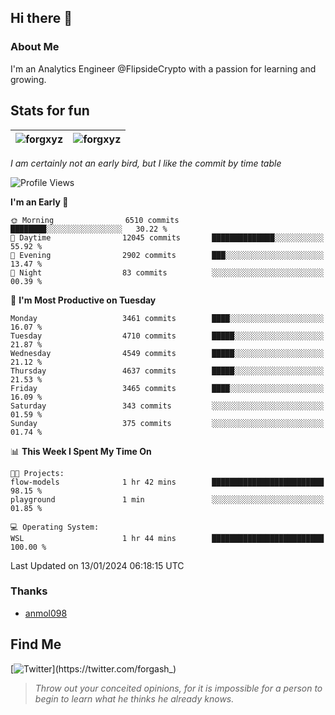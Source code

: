 ## Hi there 👋

### About Me

I'm an Analytics Engineer @FlipsideCrypto with a passion for learning and growing.
  
## Stats for fun

| <img align="center" src="https://github-readme-streak-stats.herokuapp.com/?user=forgxyz&theme=tokyonight" alt="forgxyz" /> | <img align="center" src="https://github-readme-stats.vercel.app/api?username=forgxyz&theme=tokyonight&show_icons=true" alt="forgxyz" /> |
| ------------- |------------- |

*I am certainly not an early bird, but I like the commit by time table*  

<!--START_SECTION:waka-->
![Profile Views](http://img.shields.io/badge/Profile%20Views-0-blue)

**I'm an Early 🐤** 

```text
🌞 Morning                6510 commits        ████████░░░░░░░░░░░░░░░░░   30.22 % 
🌆 Daytime                12045 commits       ██████████████░░░░░░░░░░░   55.92 % 
🌃 Evening                2902 commits        ███░░░░░░░░░░░░░░░░░░░░░░   13.47 % 
🌙 Night                  83 commits          ░░░░░░░░░░░░░░░░░░░░░░░░░   00.39 % 
```
📅 **I'm Most Productive on Tuesday** 

```text
Monday                   3461 commits        ████░░░░░░░░░░░░░░░░░░░░░   16.07 % 
Tuesday                  4710 commits        █████░░░░░░░░░░░░░░░░░░░░   21.87 % 
Wednesday                4549 commits        █████░░░░░░░░░░░░░░░░░░░░   21.12 % 
Thursday                 4637 commits        █████░░░░░░░░░░░░░░░░░░░░   21.53 % 
Friday                   3465 commits        ████░░░░░░░░░░░░░░░░░░░░░   16.09 % 
Saturday                 343 commits         ░░░░░░░░░░░░░░░░░░░░░░░░░   01.59 % 
Sunday                   375 commits         ░░░░░░░░░░░░░░░░░░░░░░░░░   01.74 % 
```


📊 **This Week I Spent My Time On** 

```text
🐱‍💻 Projects: 
flow-models              1 hr 42 mins        █████████████████████████   98.15 % 
playground               1 min               ░░░░░░░░░░░░░░░░░░░░░░░░░   01.85 % 

💻 Operating System: 
WSL                      1 hr 44 mins        █████████████████████████   100.00 % 
```


 Last Updated on 13/01/2024 06:18:15 UTC
<!--END_SECTION:waka-->

### Thanks
 - [anmol098](https://github.com/anmol098/waka-readme-stats/)
  
## Find Me
[![Twitter](https://img.shields.io/twitter/url/https/twitter.com/forgash_.svg?style=social&label=Follow%20%40forgash_)](https://twitter.com/forgash_)


> *Throw out your conceited opinions, for it is impossible for a person to begin to learn what he thinks he already knows.* 
